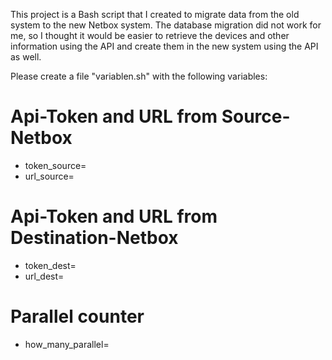 This project is a Bash script that I created to migrate data from the old system to the new Netbox system. 
The database migration did not work for me, so I thought it would be easier to retrieve the devices and other information using the API and create them in the new system using the API as well.

Please create a file "variablen.sh" with the following variables:

# Api-Token and URL from Source-Netbox
- token_source=
- url_source=

# Api-Token and URL from Destination-Netbox
- token_dest=
- url_dest=

# Parallel counter
- how_many_parallel=